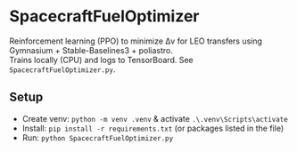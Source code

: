 ﻿# SpacecraftFuelOptimizer

Reinforcement learning (PPO) to minimize Δv for LEO transfers using Gymnasium + Stable-Baselines3 + poliastro.  
Trains locally (CPU) and logs to TensorBoard. See `SpacecraftFuelOptimizer.py`.

## Setup
- Create venv: `python -m venv .venv` & activate `.\.venv\Scripts\activate`
- Install: `pip install -r requirements.txt` (or packages listed in the file)
- Run: `python SpacecraftFuelOptimizer.py`
